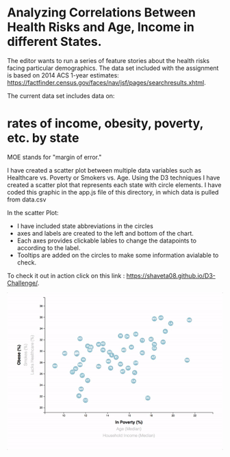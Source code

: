 # Analyzing Correlations Between Health Risks and Age, Income in different States.
 

The editor wants to run a series of feature stories about the health risks facing particular demographics. The data set included with the assignment is based on 2014 ACS 1-year estimates: https://factfinder.census.gov/faces/nav/jsf/pages/searchresults.xhtml. 

The current data set includes data on:
# rates of income, obesity, poverty, etc. by state 
MOE stands for "margin of error."


I have created a scatter plot between multiple data variables such as Healthcare vs. Poverty or Smokers vs. Age.
Using the D3 techniques I have created a scatter plot that represents each state with circle elements. 
I have coded this graphic in the app.js file of this directory, in which data is pulled from data.csv

In the scatter Plot:
* I have included state abbreviations in the circles
* axes and labels are created to the left and bottom of the chart.
* Each axes provides clickable lables to change the datapoints to according to the label.
* Tooltips are added on the circles to make some information avialable to check.

To check it out in action click on this link : https://shaveta08.github.io/D3-Challenge/.

![gif](https://github.com/shaveta08/D3-Challenge/blob/master/animated-scatter.gif)


